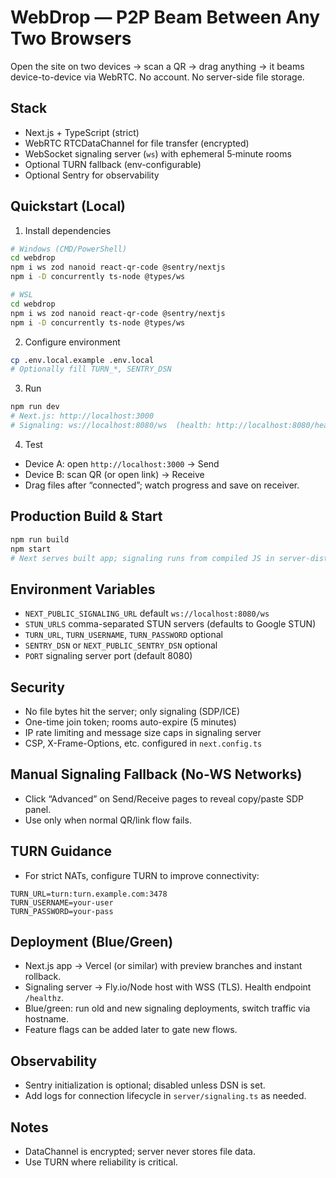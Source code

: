 # WebDrop — P2P Beam Between Any Two Browsers

Open the site on two devices → scan a QR → drag anything → it beams device-to-device via WebRTC. No account. No server-side file storage.

## Stack
- Next.js + TypeScript (strict)
- WebRTC RTCDataChannel for file transfer (encrypted)
- WebSocket signaling server (`ws`) with ephemeral 5‑minute rooms
- Optional TURN fallback (env-configurable)
- Optional Sentry for observability

## Quickstart (Local)
1) Install dependencies
```bash
# Windows (CMD/PowerShell)
cd webdrop
npm i ws zod nanoid react-qr-code @sentry/nextjs
npm i -D concurrently ts-node @types/ws

# WSL
cd webdrop
npm i ws zod nanoid react-qr-code @sentry/nextjs
npm i -D concurrently ts-node @types/ws
```

2) Configure environment
```bash
cp .env.local.example .env.local
# Optionally fill TURN_*, SENTRY_DSN
```

3) Run
```bash
npm run dev
# Next.js: http://localhost:3000
# Signaling: ws://localhost:8080/ws  (health: http://localhost:8080/healthz)
```

4) Test
- Device A: open `http://localhost:3000` → Send
- Device B: scan QR (or open link) → Receive
- Drag files after “connected”; watch progress and save on receiver.

## Production Build & Start
```bash
npm run build
npm start
# Next serves built app; signaling runs from compiled JS in server-dist/
```

## Environment Variables
- `NEXT_PUBLIC_SIGNALING_URL` default `ws://localhost:8080/ws`
- `STUN_URLS` comma-separated STUN servers (defaults to Google STUN)
- `TURN_URL`, `TURN_USERNAME`, `TURN_PASSWORD` optional
- `SENTRY_DSN` or `NEXT_PUBLIC_SENTRY_DSN` optional
- `PORT` signaling server port (default 8080)

## Security
- No file bytes hit the server; only signaling (SDP/ICE)
- One-time join token; rooms auto-expire (5 minutes)
- IP rate limiting and message size caps in signaling server
- CSP, X-Frame-Options, etc. configured in `next.config.ts`

## Manual Signaling Fallback (No-WS Networks)
- Click “Advanced” on Send/Receive pages to reveal copy/paste SDP panel.
- Use only when normal QR/link flow fails.

## TURN Guidance
- For strict NATs, configure TURN to improve connectivity:
```
TURN_URL=turn:turn.example.com:3478
TURN_USERNAME=your-user
TURN_PASSWORD=your-pass
```

## Deployment (Blue/Green)
- Next.js app → Vercel (or similar) with preview branches and instant rollback.
- Signaling server → Fly.io/Node host with WSS (TLS). Health endpoint `/healthz`.
- Blue/green: run old and new signaling deployments, switch traffic via hostname.
- Feature flags can be added later to gate new flows.

## Observability
- Sentry initialization is optional; disabled unless DSN is set.
- Add logs for connection lifecycle in `server/signaling.ts` as needed.

## Notes
- DataChannel is encrypted; server never stores file data.
- Use TURN where reliability is critical.
